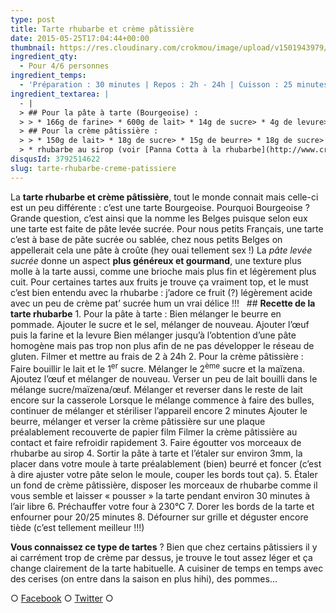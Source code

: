 ```yaml
---
type: post
title: Tarte rhubarbe et crème pâtissière
date: 2015-05-25T17:04:44+00:00
thumbnail: https://res.cloudinary.com/crokmou/image/upload/v1501943979/tarte-bourgeoise-rhubarbe-recette-crokmou-blog-culinaire1.jpg
ingredient_qty: 
  - Pour 4/6 personnes
ingredient_temps: 
  - 'Préparation : 30 minutes | Repos : 2h - 24h | Cuisson : 25 minutes'
ingredient_textarea: |
  - |
  > ## Pour la pâte à tarte (Bourgeoise) :
  > > * 166g de farine> * 600g de lait> * 14g de sucre> * 4g de levure> * 2g de sel> * 34g d’œuf> * 60g de beurre
  > ## Pour la crème pâtissière :
  > > * 150g de lait> * 18g de sucre> * 15g de beurre> * 18g de sucre> * 14g de maïzena> * 1 jaune d'oeuf> * 1 gousse de vanille
  > * rhubarbe au sirop (voir [Panna Cotta à la rhubarbe](http://www.crokmou.com/panna-cotta-vegan-a-la-vanille-et-sa-gelee-de-rhubarbe-vegan-vanilla-panna-cotta-with-rhubarb-jelly/))
disqusId: 3792514622
slug: tarte-rhubarbe-creme-patissiere
---
```


La **tarte rhubarbe et crème pâtissière**, tout le monde connait mais celle-ci est un peu différente : c’est une tarte Bourgeoise. Pourquoi Bourgeoise ? Grande question, c’est ainsi que la nomme les Belges puisque selon eux une tarte est faite de pâte levée sucrée. Pour nous petits Français, une tarte c’est à base de pâte sucrée ou sablée, chez nous petits Belges on appellerait cela une pâte à croûte (hey ouai tellement sex !) La _pâte levée sucrée_ donne un aspect **plus généreux et gourmand**, une texture plus molle à la tarte aussi, comme une brioche mais plus fin et légèrement plus cuit. Pour certaines tartes aux fruits je trouve ça vraiment top, et le must c’est bien entendu avec la rhubarbe : j’adore ce fruit (?) légèrement acide avec un peu de crème pat’ sucrée hum un vrai délice !!!   ## **Recette de la tarte rhubarbe** 1\. Pour la pâte à tarte : Bien mélanger le beurre en pommade. Ajouter le sucre et le sel, mélanger de nouveau. Ajouter l’œuf puis la farine et la levure Bien mélanger jusqu’à l’obtention d’une pâte homogène mais pas trop non plus afin de ne pas développer le réseau de gluten. Filmer et mettre au frais de 2 à 24h 2\. Pour la crème pâtissière : Faire bouillir le lait et le 1<sup>er</sup> sucre. Mélanger le 2<sup>ème</sup> sucre et la maïzena. Ajoutez l’œuf et mélanger de nouveau. Verser un peu de lait bouilli dans le mélange sucre/maïzena/œuf. Mélanger et reverser dans le reste de lait encore sur la casserole Lorsque le mélange commence à faire des bulles, continuer de mélanger et stériliser l’appareil encore 2 minutes Ajouter le beurre, mélanger et verser la crème pâtissière sur une plaque préalablement recouverte de papier film Filmer la crème pâtissière au contact et faire refroidir rapidement 3\. Faire égoutter vos morceaux de rhubarbe au sirop 4\. Sortir la pâte à tarte et l’étaler sur environ 3mm, la placer dans votre moule à tarte préalablement (bien) beurré et foncer (c’est à dire ajuster votre pâte selon le moule, couper les bords tout ça). 5\. Étaler un fond de crème pâtissière, disposer les morceaux de rhubarbe comme il vous semble et laisser « pousser » la tarte pendant environ 30 minutes à l’air libre 6\. Préchauffer votre four à 230°C 7\. Dorer les bords de la tarte et enfourner pour 20/25 minutes 8\. Défourner sur grille et déguster encore tiède (c’est tellement meilleur !!!)  

**Vous connaissez ce type de tartes** ? Bien que chez certains pâtissiers il y ai carrément trop de crème par dessus, je trouve le tout assez léger et ça change clairement de la tarte habituelle. A cuisiner de temps en temps avec des cerises (on entre dans la saison en plus hihi), des pommes…

○ [Facebook](https://www.facebook.com/crokmou.blog) ○ [Twitter](https://twitter.com/Crokmou) ○